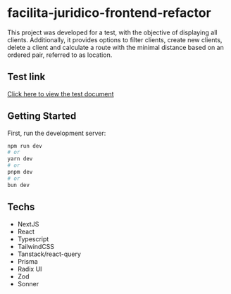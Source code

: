 # facilita-juridico-frontend-refactor
This project was developed for a test, with the objective of displaying all clients. Additionally, it provides options to filter clients, create new clients, delete a client and calculate a route with the minimal distance based on an ordered pair, referred to as location.

## Test link

[Click here to view the test document](https://docs.google.com/document/d/1D9UFnRlWfUUlizmGV-8EIKT8YXpjO2Fxzw7ch1muz9U/)

## Getting Started

First, run the development server:

```bash
npm run dev
# or
yarn dev
# or
pnpm dev
# or
bun dev
```

## Techs

- NextJS
- React
- Typescript
- TailwindCSS
- Tanstack/react-query
- Prisma
- Radix UI
- Zod
- Sonner